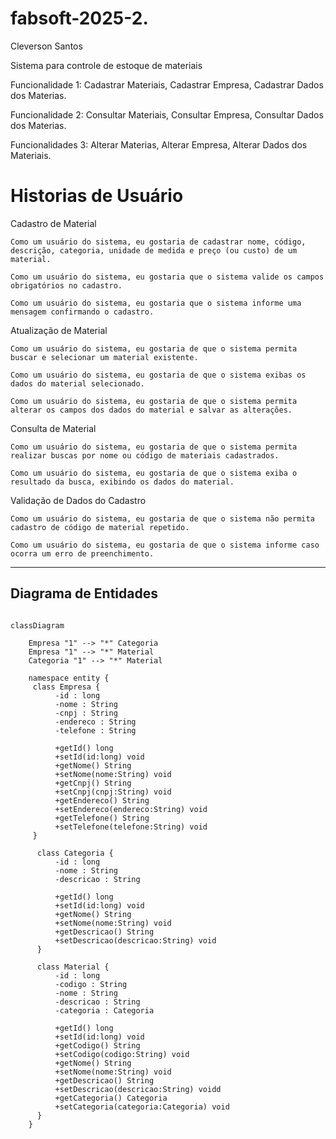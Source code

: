 # fabsoft-2025-2.

Cleverson Santos

Sistema para controle de estoque de materiais

Funcionalidade 1: Cadastrar Materiais, Cadastrar Empresa, Cadastrar Dados dos Materias.

Funcionalidade 2: Consultar Materiais, Consultar Empresa, Consultar Dados dos Materias.

Funcionalidades 3: Alterar Materias, Alterar Empresa, Alterar Dados dos Materiais.

# Historias de Usuário

Cadastro de Material

    Como um usuário do sistema, eu gostaria de cadastrar nome, código, descrição, categoria, unidade de medida e preço (ou custo) de um material.

    Como um usuário do sistema, eu gostaria que o sistema valide os campos obrigatórios no cadastro.

    Como um usuário do sistema, eu gostaria que o sistema informe uma mensagem confirmando o cadastro.

Atualização de Material

    Como um usuário do sistema, eu gostaria de que o sistema permita buscar e selecionar um material existente.

    Como um usuário do sistema, eu gostaria de que o sistema exibas os dados do material selecionado.

    Como um usuário do sistema, eu gostaria de que o sistema permita alterar os campos dos dados do material e salvar as alterações.

Consulta de Material

    Como um usuário do sistema, eu gostaria de que o sistema permita realizar buscas por nome ou código de materiais cadastrados.

    Como um usuário do sistema, eu gostaria de que o sistema exiba o resultado da busca, exibindo os dados do material.

Validação de Dados do Cadastro

    Como um usuário do sistema, eu gostaria de que o sistema não permita cadastro de código de material repetido.

    Como um usuário do sistema, eu gostaria de que o sistema informe caso ocorra um erro de preenchimento.


---
Diagrama de Entidades
---
```mermaid

classDiagram
   
    Empresa "1" --> "*" Categoria
    Empresa "1" --> "*" Material
    Categoria "1" --> "*" Material

    namespace entity {
     class Empresa {
          -id : long
          -nome : String
          -cnpj : String
          -endereco : String
          -telefone : String

          +getId() long
          +setId(id:long) void
          +getNome() String
          +setNome(nome:String) void
          +getCnpj() String
          +setCnpj(cnpj:String) void
          +getEndereco() String
          +setEndereco(endereco:String) void
          +getTelefone() String
          +setTelefone(telefone:String) void 
     }    

      class Categoria {
          -id : long
          -nome : String
          -descricao : String

          +getId() long
          +setId(id:long) void
          +getNome() String
          +setNome(nome:String) void
          +getDescricao() String
          +setDescricao(descricao:String) void
      }

      class Material {
          -id : long
          -codigo : String
          -nome : String
          -descricao : String
          -categoria : Categoria

          +getId() long
          +setId(id:long) void
          +getCodigo() String
          +setCodigo(codigo:String) void
          +getNome() String
          +setNome(nome:String) void
          +getDescricao() String
          +setDescricao(descricao:String) voidd
          +getCategoria() Categoria
          +setCategoria(categoria:Categoria) void
      }
    }


